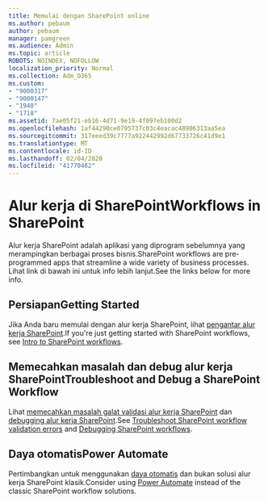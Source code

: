 ```yaml
---
title: Memulai dengan SharePoint online
ms.author: pebaum
author: pebaum
manager: pamgreen
ms.audience: Admin
ms.topic: article
ROBOTS: NOINDEX, NOFOLLOW
localization_priority: Normal
ms.collection: Adm_O365
ms.custom:
- "9000317"
- "9000147"
- "1940"
- "1718"
ms.assetid: 7ae05f21-eb16-4d71-9e19-4f097eb100d2
ms.openlocfilehash: 1af44290ce0795737c03c4eacac48906313aa5ea
ms.sourcegitcommit: 317eeed39c7777a922442992d67733726c41d9e1
ms.translationtype: MT
ms.contentlocale: id-ID
ms.lasthandoff: 02/04/2020
ms.locfileid: "41770462"
---
```

# <a name="workflows-in-sharepoint"></a><span data-ttu-id="dfabb-102">Alur kerja di SharePoint</span><span class="sxs-lookup"><span data-stu-id="dfabb-102">Workflows in SharePoint</span></span>

<span data-ttu-id="dfabb-103">Alur kerja SharePoint adalah aplikasi yang diprogram sebelumnya yang merampingkan berbagai proses bisnis.</span><span class="sxs-lookup"><span data-stu-id="dfabb-103">SharePoint workflows are pre-programmed apps that streamline a wide variety of business processes.</span></span> <span data-ttu-id="dfabb-104">Lihat link di bawah ini untuk info lebih lanjut.</span><span class="sxs-lookup"><span data-stu-id="dfabb-104">See the links below for more info.</span></span>

## <a name="getting-started"></a><span data-ttu-id="dfabb-105">Persiapan</span><span class="sxs-lookup"><span data-stu-id="dfabb-105">Getting Started</span></span>

<span data-ttu-id="dfabb-106">Jika Anda baru memulai dengan alur kerja SharePoint, lihat [pengantar alur kerja SharePoint](https://support.office.com/article/introduction-to-sharepoint-workflow-07982276-54e8-4e17-8699-5056eff4d9e3).</span><span class="sxs-lookup"><span data-stu-id="dfabb-106">If you're just getting started with SharePoint workflows, see [Intro to SharePoint workflows](https://support.office.com/article/introduction-to-sharepoint-workflow-07982276-54e8-4e17-8699-5056eff4d9e3).</span></span>

## <a name="troubleshoot-and-debug-a-sharepoint-workflow"></a><span data-ttu-id="dfabb-107">Memecahkan masalah dan debug alur kerja SharePoint</span><span class="sxs-lookup"><span data-stu-id="dfabb-107">Troubleshoot and Debug a SharePoint Workflow</span></span>

<span data-ttu-id="dfabb-108">Lihat [memecahkan masalah galat validasi alur kerja SharePoint](https://docs.microsoft.com/sharepoint/dev/general-development/troubleshooting-sharepoint-server-workflow-validation-errors-in-visio) dan [debugging alur kerja SharePoint](https://docs.microsoft.com/sharepoint/dev/general-development/debugging-sharepoint-server-workflows).</span><span class="sxs-lookup"><span data-stu-id="dfabb-108">See [Troubleshoot SharePoint workflow validation errors](https://docs.microsoft.com/sharepoint/dev/general-development/troubleshooting-sharepoint-server-workflow-validation-errors-in-visio) and [Debugging SharePoint workflows](https://docs.microsoft.com/sharepoint/dev/general-development/debugging-sharepoint-server-workflows).</span></span>

## <a name="power-automate"></a><span data-ttu-id="dfabb-109">Daya otomatis</span><span class="sxs-lookup"><span data-stu-id="dfabb-109">Power Automate</span></span>

<span data-ttu-id="dfabb-110">Pertimbangkan untuk menggunakan [daya otomatis](https://docs.microsoft.com/power-automate/modern-approvals) dan bukan solusi alur kerja SharePoint klasik.</span><span class="sxs-lookup"><span data-stu-id="dfabb-110">Consider using [Power Automate](https://docs.microsoft.com/power-automate/modern-approvals) instead of the classic SharePoint workflow solutions.</span></span>
